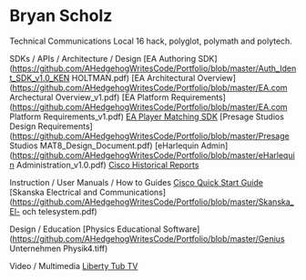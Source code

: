 # Bryan Scholz 
Technical Communications
Local 16 hack, polyglot, polymath and polytech.

SDKs / APIs / Architecture / Design
[EA Authoring SDK](https://github.com/AHedgehogWritesCode/Portfolio/blob/master/Auth_Ident_SDK_v1.0_KEN HOLTMAN.pdf)
[EA Architectural Overview](https://github.com/AHedgehogWritesCode/Portfolio/blob/master/EA.com Archectural Overview_v1.pdf)
[EA Platform Requirements](https://github.com/AHedgehogWritesCode/Portfolio/blob/master/EA.com Platform Requirements_v1.pdf)
[EA Player Matching SDK](https://github.com/AHedgehogWritesCode/Portfolio/blob/master/Matchmaker_SDK_v1.0.pdf)
[Presage Studios Design Requirements](https://github.com/AHedgehogWritesCode/Portfolio/blob/master/Presage Studios MAT8_Design_Document.pdf)
[eHarlequin Admin](https://github.com/AHedgehogWritesCode/Portfolio/blob/master/eHarlequin Administration_v1.0.pdf)
[Cisco Historical Reports](https://github.com/AHedgehogWritesCode/Portfolio/blob/master/hr.pdf)

Instruction / User Manuals / How to Guides
[Cisco  Quick Start Guide](https://github.com/AHedgehogWritesCode/Portfolio/blob/master/cadquick.pdf)
[Skanska Electrical and Communications](https://github.com/AHedgehogWritesCode/Portfolio/blob/master/Skanska_El- och telesystem.pdf)

Design / Education
[Physics Educational Software](https://github.com/AHedgehogWritesCode/Portfolio/blob/master/Genius Unternehmen Physik4.tiff)

Video / Multimedia
[Liberty Tub TV](https://github.com/AHedgehogWritesCode/Portfolio/blob/master/LibertyTubeTV2.jpg)

